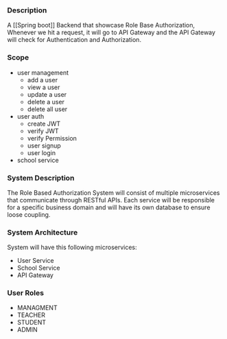 ### Description
A [[Spring boot]] Backend that showcase Role Base Authorization, Whenever we hit a request, it will go to API Gateway and the API Gateway will check for Authentication and Authorization.
### Scope
- user management
	- add a user
	- view a user
	- update a user
	- delete a user
	- delete all user
- user auth
	- create JWT
	- verify JWT
	- verify Permission
	- user signup
	- user login
- school service
### System Description
The Role Based Authorization System will consist of multiple microservices that communicate through RESTful APIs. Each service will be responsible for a specific business domain and will have its own database to ensure loose coupling.
### System Architecture
System will have this following microservices:
- User Service
- School Service
- API Gateway
### User Roles
- MANAGMENT
- TEACHER
- STUDENT
- ADMIN